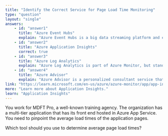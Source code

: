 ```yaml
---
title: "Identify the Correct Service for Page Load Time Monitoring"
type: "question"
layout: "single"
answers:
    - id: "answer1"
      title: "Azure Event Hubs"
      explain: "Azure Event Hubs is a big data streaming platform and event ingestion service. While it can collect large volumes of data, it's not designed for monitoring application performance metrics like page load times."
    - id: "answer2"
      title: "Azure Application Insights"
      correct: true
    - id: "answer3"
      title: "Azure Log Analytics"
      explain: "Azure Log Analytics is part of Azure Monitor, but standard Log Analytics does not collect any performance data about front-end web applications. It focuses on server-side telemetry and log data analysis rather than client-side metrics like page load times."
    - id: "answer4"
      title: "Azure Advisor"
      explain: "Azure Advisor is a personalized consultant service that provides recommendations to help improve the cost effectiveness, performance, reliability, and security of Azure resources. It doesn't specifically track page load times for applications."
link: "https://learn.microsoft.com/en-us/azure/azure-monitor/app/app-insights-overview"
more: "Learn more about Application Insights."
learn: "Application Insights"
---
```


You work for MDFT Pro, a well-known training agency. The organization has a multi-tier application that has its front end hosted in Azure App Service. You need to pinpoint the average load times of the application pages.

Which tool should you use to determine average page load times?
